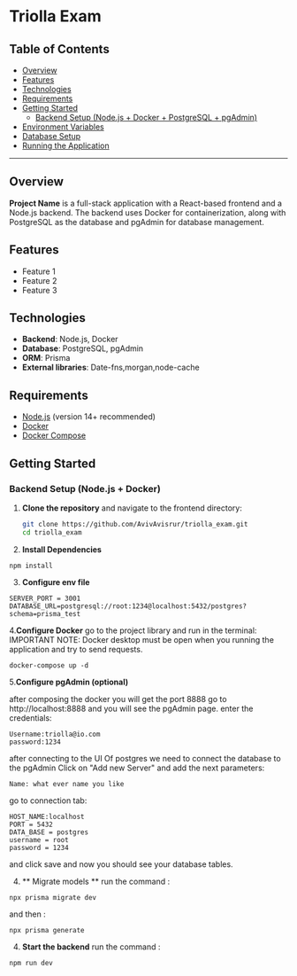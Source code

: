 # Triolla Exam

## Table of Contents

- [Overview](#overview)
- [Features](#features)
- [Technologies](#technologies)
- [Requirements](#requirements)
- [Getting Started](#getting-started)
  - [Backend Setup (Node.js + Docker + PostgreSQL + pgAdmin)](#backend-setup-nodejs--docker--postgresql--pgadmin)
- [Environment Variables](#environment-variables)
- [Database Setup](#database-setup)
- [Running the Application](#running-the-application)

---

## Overview

**Project Name** is a full-stack application with a React-based frontend and a Node.js backend. The backend uses Docker for containerization, along with PostgreSQL as the database and pgAdmin for database management.

## Features

- Feature 1
- Feature 2
- Feature 3

## Technologies

- **Backend**: Node.js, Docker
- **Database**: PostgreSQL, pgAdmin
- **ORM**: Prisma
- **External libraries**: Date-fns,morgan,node-cache

## Requirements

- [Node.js](https://nodejs.org/en/) (version 14+ recommended)
- [Docker](https://www.docker.com/get-started)
- [Docker Compose](https://docs.docker.com/compose/install/)

## Getting Started

### Backend Setup (Node.js + Docker)

1. **Clone the repository** and navigate to the frontend directory:
   ```bash
   git clone https://github.com/AvivAvisrur/triolla_exam.git
   cd triolla_exam
   ```
2. **Install Dependencies**

```
npm install
```

3. **Configure env file**

```
SERVER_PORT = 3001
DATABASE_URL=postgresql://root:1234@localhost:5432/postgres?schema=prisma_test
```

4.**Configure Docker**
go to the project library and run in the terminal:
IMPORTANT NOTE: Docker desktop must be open when you running the application and try to send requests.

```
docker-compose up -d
```

5.**Configure pgAdmin (optional)**

after composing the docker you will get the port 8888
go to http://localhost:8888 and you will see the pgAdmin page.
enter the credentials:

```
Username:triolla@io.com
password:1234
```

after connecting to the UI Of postgres we need to connect the database to the pgAdmin
Click on "Add new Server"
and add the next parameters:

```
Name: what ever name you like
```

go to connection tab:

```
HOST_NAME:localhost
PORT = 5432
DATA_BASE = postgres
username = root
password = 1234
```

and click save and now you should see your database tables.

4. ** Migrate models **
   run the command :

```
npx prisma migrate dev
```

and then :

```
npx prisma generate
```

4. **Start the backend**
   run the command :

```
npm run dev

```
